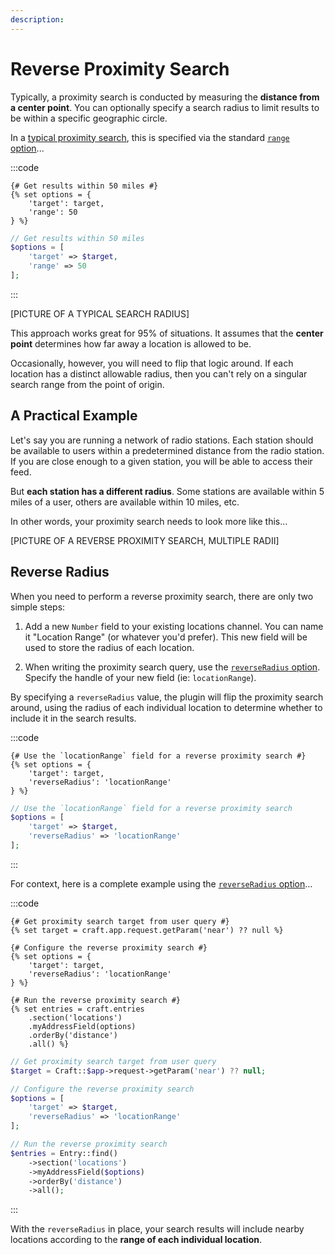 ```yaml
---
description:
---
```


# Reverse Proximity Search

Typically, a proximity search is conducted by measuring the **distance from a center point**. You can optionally specify a search radius to limit results to be within a specific geographic circle.

In a [typical proximity search](/proximity-search/), this is specified via the standard [`range` option](/proximity-search/options/)...

:::code
```twig
{# Get results within 50 miles #}
{% set options = {
    'target': target,
    'range': 50
} %}
```
```php
// Get results within 50 miles
$options = [
    'target' => $target,
    'range' => 50
];
```
:::

[PICTURE OF A TYPICAL SEARCH RADIUS]

This approach works great for 95% of situations. It assumes that the **center point** determines how far away a location is allowed to be.

Occasionally, however, you will need to flip that logic around. If each location has a distinct allowable radius, then you can't rely on a singular search range from the point of origin.

## A Practical Example

Let's say you are running a network of radio stations. Each station should be available to users within a predetermined distance from the radio station. If you are close enough to a given station, you will be able to access their feed.

But **each station has a different radius**. Some stations are available within 5 miles of a user, others are available within 10 miles, etc.

In other words, your proximity search needs to look more like this...

[PICTURE OF A REVERSE PROXIMITY SEARCH, MULTIPLE RADII]

## Reverse Radius

When you need to perform a reverse proximity search, there are only two simple steps:

1. Add a new `Number` field to your existing locations channel. You can name it "Location Range" (or whatever you'd prefer). This new field will be used to store the radius of each location.

2. When writing the proximity search query, use the [`reverseRadius` option](/proximity-search/options/). Specify the handle of your new field (ie: `locationRange`).

By specifying a `reverseRadius` value, the plugin will flip the proximity search around, using the radius of each individual location to determine whether to include it in the search results.

:::code
```twig
{# Use the `locationRange` field for a reverse proximity search #}
{% set options = {
    'target': target,
    'reverseRadius': 'locationRange'
} %}
```
```php
// Use the `locationRange` field for a reverse proximity search
$options = [
    'target' => $target,
    'reverseRadius' => 'locationRange'
];
```
:::

For context, here is a complete example using the [`reverseRadius` option](/proximity-search/options/)...

:::code
```twig
{# Get proximity search target from user query #}
{% set target = craft.app.request.getParam('near') ?? null %}

{# Configure the reverse proximity search #}
{% set options = {
    'target': target,
    'reverseRadius': 'locationRange'
} %}

{# Run the reverse proximity search #}
{% set entries = craft.entries
    .section('locations')
    .myAddressField(options)
    .orderBy('distance')
    .all() %}
```
```php
// Get proximity search target from user query
$target = Craft::$app->request->getParam('near') ?? null;

// Configure the reverse proximity search
$options = [
    'target' => $target,
    'reverseRadius' => 'locationRange'
];

// Run the reverse proximity search
$entries = Entry::find()
    ->section('locations')
    ->myAddressField($options)
    ->orderBy('distance')
    ->all();
```
:::

With the `reverseRadius` in place, your search results will include nearby locations according to the **range of each individual location**.
